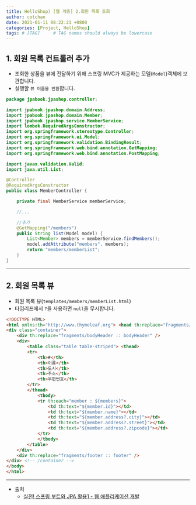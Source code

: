 ```yaml
---
title: HelloShop) [웹 계층] 2.회원 목록 조회
author: cotchan
date: 2021-01-11 08:22:21 +0800
categories: [Project, HelloShop]
tags: # [TAG]     # TAG names should always be lowercase
---
```


## 1. 회원 목록 컨트롤러 추가

+ 조회한 상품을 뷰에 전달하기 위해 스프링 MVC가 제공하는 모델(`Model`)객체에 보관합니다.
+ 실행할 `뷰 이름을 반환`합니다.

```java
package jpabook.jpashop.controller;

import jpabook.jpashop.domain.Address;
import jpabook.jpashop.domain.Member;
import jpabook.jpashop.service.MemberService;
import lombok.RequiredArgsConstructor;
import org.springframework.stereotype.Controller;
import org.springframework.ui.Model;
import org.springframework.validation.BindingResult;
import org.springframework.web.bind.annotation.GetMapping;
import org.springframework.web.bind.annotation.PostMapping;

import javax.validation.Valid;
import java.util.List;

@Controller
@RequiredArgsConstructor
public class MemberController {

    private final MemberService memberService;

    //...

    //추가
    @GetMapping("/members")
    public String list(Model model) {
        List<Member> members = memberService.findMembers();
        model.addAttribute("members", members);
        return "members/memberList";
    }
}
```

---

## 2. 회원 목록 뷰

+ 회원 목록 뷰(`templates/members/memberList.html`) 
+ 타임리프에서 `?`을 사용하면 `null`을 무시합니다.

```html
<!DOCTYPE HTML>
<html xmlns:th="http://www.thymeleaf.org"> <head th:replace="fragments/header :: header" /> <body>
<div class="container">
    <div th:replace="fragments/bodyHeader :: bodyHeader" />
    <div>
        <table class="table table-striped"> <thead>
        <tr>
            <th>#</th>
            <th>이름</th>
            <th>도시</th>
            <th>주소</th>
            <th>우편번호</th>
        </tr>
        </thead>
            <tbody>
            <tr th:each="member : ${members}">
                <td th:text="${member.id}"></td>
                <td th:text="${member.name}"></td>
                <td th:text="${member.address?.city}"></td>
                <td th:text="${member.address?.street}"></td>
                <td th:text="${member.address?.zipcode}"></td>
            </tr>
            </tbody>
        </table>
    </div>
    <div th:replace="fragments/footer :: footer" />
</div> <!-- /container -->
</body>
</html>
```

---


+ 출처
    + [실전! 스프링 부트와 JPA 활용1 - 웹 애플리케이션 개발](https://www.inflearn.com/course/%EC%8A%A4%ED%94%84%EB%A7%81%EB%B6%80%ED%8A%B8-JPA-%ED%99%9C%EC%9A%A9-1/dashboard)


